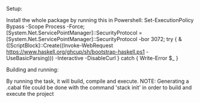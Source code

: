 Setup:

Install the whole package by running this in Powershell:
Set-ExecutionPolicy Bypass -Scope Process -Force;[System.Net.ServicePointManager]::SecurityProtocol = [System.Net.ServicePointManager]::SecurityProtocol -bor 3072; try { & ([ScriptBlock]::Create((Invoke-WebRequest https://www.haskell.org/ghcup/sh/bootstrap-haskell.ps1 -UseBasicParsing))) -Interactive -DisableCurl } catch { Write-Error $_ }

Building and running:

By running the task, it will build, compile and execute.
NOTE: Generating a .cabal file could be done with the command 'stack init' in order to build and execute the project